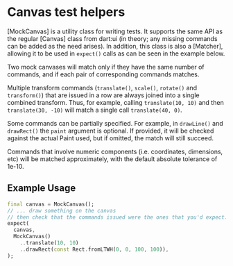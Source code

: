 # Canvas test helpers

[MockCanvas] is a utility class for writing tests. It supports the same API
as the regular [Canvas] class from dart:ui (in theory; any missing commands
can be added as the need arises). In addition, this class is also a
[Matcher], allowing it to be used in `expect()` calls as can be seen in the
example below.

Two mock canvases will match only if they have the same number of commands,
and if each pair of corresponding commands matches.

Multiple transform commands (`translate()`, `scale()`, `rotate()` and
`transform()`) that are issued in a row are always joined into a single
combined transform. Thus, for example, calling `translate(10, 10)` and
then `translate(30, -10)` will match a single call `translate(40, 0)`.

Some commands can be partially specified. For example, in `drawLine()` and
`drawRect()` the `paint` argument is optional. If provided, it will be
checked against the actual Paint used, but if omitted, the match will still
succeed.

Commands that involve numeric components (i.e. coordinates, dimensions,
etc) will be matched approximately, with the default absolute tolerance of
1e-10.

## Example Usage

```dart
final canvas = MockCanvas();
// ... draw something on the canvas
// then check that the commands issued were the ones that you'd expect:
expect(
  canvas,
  MockCanvas()
    ..translate(10, 10)
    ..drawRect(const Rect.fromLTWH(0, 0, 100, 100)),
);
```
